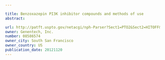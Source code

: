 ```yaml
---

title: Benzoxazepin PI3K inhibitor compounds and methods of use
abstract: 

url: http://patft.uspto.gov/netacgi/nph-Parser?Sect1=PTO2&Sect2=HITOFF&p=1&u=%2Fnetahtml%2FPTO%2Fsearch-adv.htm&r=1&f=G&l=50&d=PALL&S1=08586574&OS=08586574&RS=08586574
owner: Genentech, Inc.
number: 08586574
owner_city: South San Francisco
owner_country: US
publication_date: 20121120
---
```

